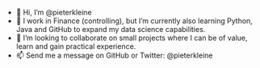 - 👋 Hi, I’m @pieterkleine
- 🌱 I work in Finance (controlling), but I’m currently also learning Python, Java and GitHub to expand my data science capabilities.
- 💞️ I’m looking to collaborate on small projects where I can be of value, learn and gain practical experience.
- 📫 Send me a message on GitHub or Twitter: @pieterkleine

<!---
pieterkleine/pieterkleine is a ✨ special ✨ repository because its `README.md` (this file) appears on your GitHub profile.
You can click the Preview link to take a look at your changes.
--->
